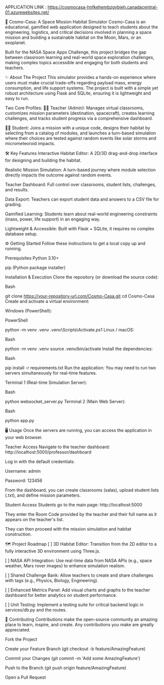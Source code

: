APPLICATION LINK : https://cosmocasa-hnfkehembzgybjeh.canadacentral-01.azurewebsites.net/

🚀 Cosmo-Casa: A Space Mission Habitat Simulator
Cosmo-Casa is an educational, gamified web application designed to teach students about the engineering, logistics, and critical decisions involved in planning a space mission and building a sustainable habitat on the Moon, Mars, or an exoplanet.

Built for the NASA Space Apps Challenge, this project bridges the gap between classroom learning and real-world space exploration challenges, making complex topics accessible and engaging for both students and teachers.

✨ About The Project
This simulator provides a hands-on experience where users must make crucial trade-offs regarding payload mass, energy consumption, and life support systems. The project is built with a simple yet robust architecture using Flask and SQLite, ensuring it is lightweight and easy to run.

Two Core Profiles:
🧑‍🏫 Teacher (Admin): Manages virtual classrooms, customizes mission parameters (destination, spacecraft), creates learning challenges, and tracks student progress via a comprehensive dashboard.

🧑‍🚀 Student: Joins a mission with a unique code, designs their habitat by selecting from a catalog of modules, and launches a turn-based simulation where their choices are tested against random events like solar storms and micrometeoroid impacts.

🛠️ Key Features
Interactive Habitat Editor: A 2D/3D drag-and-drop interface for designing and building the habitat.

Realistic Mission Simulation: A turn-based journey where module selection directly impacts the outcome against random events.

Teacher Dashboard: Full control over classrooms, student lists, challenges, and results.

Data Export: Teachers can export student data and answers to a CSV file for grading.

Gamified Learning: Students learn about real-world engineering constraints (mass, power, life support) in an engaging way.

Lightweight & Accessible: Built with Flask + SQLite, it requires no complex database setup.

⚙️ Getting Started
Follow these instructions to get a local copy up and running.

Prerequisites
Python 3.10+

pip (Python package installer)

Installation & Execution
Clone the repository (or download the source code):

Bash

git clone https://your-repository-url.com/Cosmo-Casa.git
cd Cosmo-Casa
Create and activate a virtual environment:

Windows (PowerShell):

PowerShell

python -m venv .venv
.venv\Scripts\Activate.ps1
Linux / macOS:

Bash

python -m venv .venv
source .venv/bin/activate
Install the dependencies:

Bash

pip install -r requirements.txt
Run the application:
You may need to run two servers simultaneously for real-time features.

Terminal 1 (Real-time Simulation Server):

Bash

python websocket_server.py
Terminal 2 (Main Web Server):

Bash

python app.py

🖥️ Usage
Once the servers are running, you can access the application in your web browser.

Teacher Access
Navigate to the teacher dashboard: http://localhost:5000/professor/dashboard

Log in with the default credentials:

Username: admin

Password: 123456

From the dashboard, you can create classrooms (salas), upload student lists (.txt), and define mission parameters.

Student Access
Students go to the main page: http://localhost:5000

They enter the Room Code provided by the teacher and their full name as it appears on the teacher's list.

They can then proceed with the mission simulation and habitat construction.

🗺️ Project Roadmap
[ ] 3D Habitat Editor: Transition from the 2D editor to a fully interactive 3D environment using Three.js.

[ ] NASA API Integration: Use real-time data from NASA APIs (e.g., space weather, Mars rover images) to enhance simulation realism.

[ ] Shared Challenge Bank: Allow teachers to create and share challenges with tags (e.g., Physics, Biology, Engineering).

[ ] Enhanced Metrics Panel: Add visual charts and graphs to the teacher dashboard for better analytics on student performance.

[ ] Unit Testing: Implement a testing suite for critical backend logic in services/db.py and the routes.

🤝 Contributing
Contributions make the open-source community an amazing place to learn, inspire, and create. Any contributions you make are greatly appreciated.

Fork the Project

Create your Feature Branch (git checkout -b feature/AmazingFeature)

Commit your Changes (git commit -m 'Add some AmazingFeature')

Push to the Branch (git push origin feature/AmazingFeature)

Open a Pull Request
